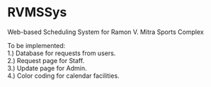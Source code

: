 # RVMSSys
Web-based Scheduling System for Ramon V. Mitra Sports Complex

To be implemented:<br>
1.) Database for requests from users.<br>
2.) Request page for Staff.<br>
3.) Update page for Admin.<br>
4.) Color coding for calendar facilities.
